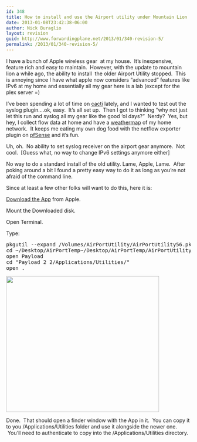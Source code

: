 ```yaml
---
id: 348
title: How to install and use the Airport utility under Mountain Lion
date: 2013-01-08T23:42:38-06:00
author: Nick Buraglio
layout: revision
guid: http://www.forwardingplane.net/2013/01/340-revision-5/
permalink: /2013/01/340-revision-5/
---
```

I have a bunch of Apple wireless gear  at my house.  It&#8217;s inexpensive, feature rich and easy to maintain.  However, with the update to mountain lion a while ago, the ability to install  the older Airport Utility stopped.  This is annoying since I have what apple now considers &#8220;advanced&#8221; features like IPv6 at my home and essentially all my gear here is a lab (except for the plex server =)

I&#8217;ve been spending a lot of time on <a href="http://www.cacti.net" target="_blank">cacti</a> lately, and I wanted to test out the syslog plugin&#8230;.ok, easy.  It&#8217;s all set up.  Then I got to thinking &#8220;why not just let this run and syslog all my gear like the good &#8216;ol days?&#8221;  Nerdy?  Yes, but hey, I collect flow data at home and have a <a href="http://www.forwardingplane.net/homenet/" target="_blank">weathermap</a> of my home network.  It keeps me eating my own dog food with the netflow exporter plugin on <a href="http://www.pfsense.org" target="_blank">pfSense</a> and it&#8217;s fun.

Uh, oh.  No ability to set syslog receiver on the airport gear anymore.  Not cool.  [Guess what, no way to change IPv6 settings anymore either]

No way to do a standard install of the old utility. Lame, Apple, Lame.  After poking around a bit I found a pretty easy way to do it as long as you&#8217;re not afraid of the command line.

Since at least a few other folks will want to do this, here it is:

<a href="http://support.apple.com/kb/DL1536" target="_blank">Download the App</a> from Apple.

Mount the Downloaded disk.

Open Terminal.

Type:

<pre>pkgutil --expand /Volumes/AirPortUtility/AirPortUtility56.pkg
cd ~/Desktop/AirPortTemp~/Desktop/AirPortTemp/AirPortUtility56Lion.pkg/
open Payload
cd "Payload 2 2/Applications/Utilities/"
open .</pre>

[<img class="aligncenter size-full wp-image-341" title="Screen Shot 2013-01-08 at 11.32.08 PM" src="http://www.forwardingplane.net/wp-content/uploads/2013/01/Screen-Shot-2013-01-08-at-11.32.08-PM.png" alt="" width="417" height="370" srcset="http://www.forwardingplane.net/wp-content/uploads/2013/01/Screen-Shot-2013-01-08-at-11.32.08-PM.png 417w, http://www.forwardingplane.net/wp-content/uploads/2013/01/Screen-Shot-2013-01-08-at-11.32.08-PM-300x266.png 300w" sizes="(max-width: 417px) 100vw, 417px" />](http://www.forwardingplane.net/wp-content/uploads/2013/01/Screen-Shot-2013-01-08-at-11.32.08-PM.png)

Done.  That should open a finder window with the App in it.  You can copy it to you /Applications/Utilities folder and use it alongside the newer one.  You&#8217;ll need to authenticate to copy into the /Applications/Utilities directory.

&nbsp;

&nbsp;

&nbsp;
